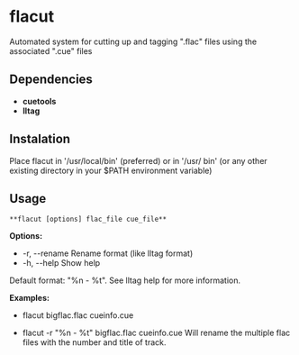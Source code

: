 flacut
======

Automated system for cutting up and tagging ".flac" files using the associated ".cue" files


Dependencies
------------
  * **cuetools**
  * **lltag**


Instalation
-----------
Place flacut in '/usr/local/bin' (preferred) or in '/usr/ bin'  (or any other existing directory in your 
$PATH environment variable)


Usage
-----
    **flacut [options] flac_file cue_file**


**Options:**
  * -r, --rename    Rename format (like lltag format)
  * -h, --help      Show help

  Default format: "%n - %t". See lltag help for more information.

**Examples:**
  * flacut bigflac.flac cueinfo.cue
  
  * flacut -r "%n - %t" bigflac.flac cueinfo.cue
      Will rename the multiple flac files with the number and title of track.
